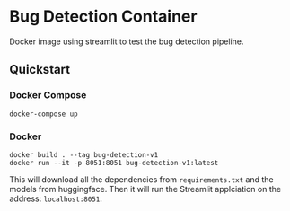 # Bug Detection Container

Docker image using streamlit to test the bug detection pipeline.

## Quickstart

### Docker Compose

```console
docker-compose up
```

### Docker

```console
docker build . --tag bug-detection-v1
docker run --it -p 8051:8051 bug-detection-v1:latest
```

This will download all the dependencies from `requirements.txt` and the models
from huggingface. Then it will run the Streamlit applciation on the address:
`localhost:8051`.
